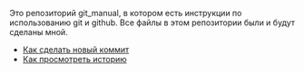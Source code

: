 Это репозиторий git_manual, в котором есть инструкции по использованию git и github.
Все файлы в этом репозитории были и будут сделаны мной.
- [Как сделать новый коммит](./commit_help.md)
- [Как просмотреть историю](./log_help.md)
